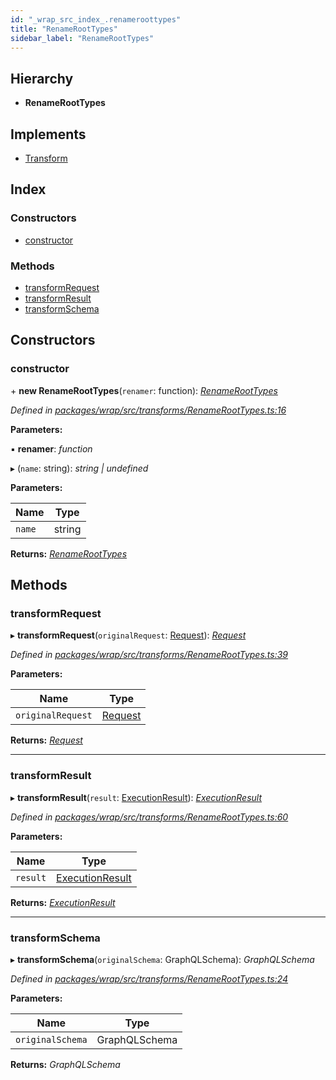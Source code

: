 ```yaml
---
id: "_wrap_src_index_.renameroottypes"
title: "RenameRootTypes"
sidebar_label: "RenameRootTypes"
---
```


## Hierarchy

* **RenameRootTypes**

## Implements

* [Transform](/docs/api/interfaces/_utils_src_index_.transform)

## Index

### Constructors

* [constructor](_wrap_src_index_.renameroottypes.md#constructor)

### Methods

* [transformRequest](_wrap_src_index_.renameroottypes.md#transformrequest)
* [transformResult](_wrap_src_index_.renameroottypes.md#transformresult)
* [transformSchema](_wrap_src_index_.renameroottypes.md#transformschema)

## Constructors

###  constructor

\+ **new RenameRootTypes**(`renamer`: function): *[RenameRootTypes](_wrap_src_index_.renameroottypes)*

*Defined in [packages/wrap/src/transforms/RenameRootTypes.ts:16](https://github.com/ardatan/graphql-tools/blob/master/packages/wrap/src/transforms/RenameRootTypes.ts#L16)*

**Parameters:**

▪ **renamer**: *function*

▸ (`name`: string): *string | undefined*

**Parameters:**

Name | Type |
------ | ------ |
`name` | string |

**Returns:** *[RenameRootTypes](_wrap_src_index_.renameroottypes)*

## Methods

###  transformRequest

▸ **transformRequest**(`originalRequest`: [Request](/docs/api/interfaces/_utils_src_index_.request)): *[Request](/docs/api/interfaces/_utils_src_index_.request)*

*Defined in [packages/wrap/src/transforms/RenameRootTypes.ts:39](https://github.com/ardatan/graphql-tools/blob/master/packages/wrap/src/transforms/RenameRootTypes.ts#L39)*

**Parameters:**

Name | Type |
------ | ------ |
`originalRequest` | [Request](/docs/api/interfaces/_utils_src_index_.request) |

**Returns:** *[Request](/docs/api/interfaces/_utils_src_index_.request)*

___

###  transformResult

▸ **transformResult**(`result`: [ExecutionResult](/docs/api/interfaces/_utils_src_index_.executionresult)): *[ExecutionResult](/docs/api/interfaces/_utils_src_index_.executionresult)*

*Defined in [packages/wrap/src/transforms/RenameRootTypes.ts:60](https://github.com/ardatan/graphql-tools/blob/master/packages/wrap/src/transforms/RenameRootTypes.ts#L60)*

**Parameters:**

Name | Type |
------ | ------ |
`result` | [ExecutionResult](/docs/api/interfaces/_utils_src_index_.executionresult) |

**Returns:** *[ExecutionResult](/docs/api/interfaces/_utils_src_index_.executionresult)*

___

###  transformSchema

▸ **transformSchema**(`originalSchema`: GraphQLSchema): *GraphQLSchema*

*Defined in [packages/wrap/src/transforms/RenameRootTypes.ts:24](https://github.com/ardatan/graphql-tools/blob/master/packages/wrap/src/transforms/RenameRootTypes.ts#L24)*

**Parameters:**

Name | Type |
------ | ------ |
`originalSchema` | GraphQLSchema |

**Returns:** *GraphQLSchema*
